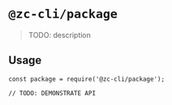 # `@zc-cli/package`

> TODO: description

## Usage

```
const package = require('@zc-cli/package');

// TODO: DEMONSTRATE API
```
